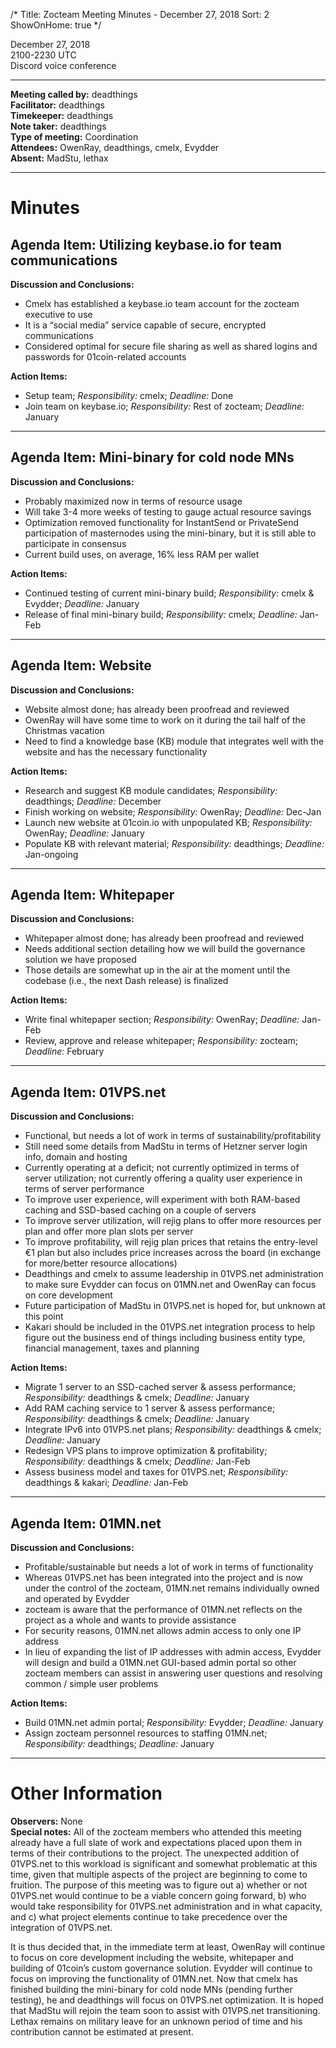 /*
Title: Zocteam Meeting Minutes - December 27, 2018
Sort: 2
ShowOnHome: true
*/

December 27, 2018  
2100-2230 UTC  
Discord voice conference

---

**Meeting called by:** deadthings  
**Facilitator:** deadthings  
**Timekeeper:** deadthings  
**Note taker:** deadthings  
**Type of meeting:** Coordination  
**Attendees:** OwenRay, deadthings, cmelx, Evydder  
**Absent:** MadStu, lethax

---

# Minutes

## Agenda Item: Utilizing keybase.io for team communications

**Discussion and Conclusions:**
- Cmelx has established a keybase.io team account for the zocteam executive to use
- It is a “social media” service capable of secure, encrypted communications
- Considered optimal for secure file sharing as well as shared logins and passwords for 01coin-related accounts

**Action Items:**
- Setup team; *Responsibility:* cmelx; *Deadline:* Done
- Join team on keybase.io; *Responsibility:* Rest of zocteam; *Deadline:* January

---

## Agenda Item: Mini-binary for cold node MNs

**Discussion and Conclusions:**
- Probably maximized now in terms of resource usage
- Will take 3-4 more weeks of testing to gauge actual resource savings
- Optimization removed functionality for InstantSend or PrivateSend participation of masternodes using the mini-binary, but it is still able to participate in consensus
- Current build uses, on average, 16% less RAM per wallet

**Action Items:**
- Continued testing of current mini-binary build; *Responsibility:* cmelx & Evydder; *Deadline:* January
- Release of final mini-binary build; *Responsibility:* cmelx; *Deadline:* Jan-Feb

---

## Agenda Item: Website

**Discussion and Conclusions:**
- Website almost done; has already been proofread and reviewed
- OwenRay will have some time to work on it during the tail half of the Christmas vacation
- Need to find a knowledge base (KB) module that integrates well with the website and has the necessary functionality

**Action Items:**
- Research and suggest KB module candidates; *Responsibility:* deadthings; *Deadline:* December
- Finish working on website; *Responsibility:* OwenRay; *Deadline:* Dec-Jan
- Launch new website at 01coin.io with unpopulated KB; *Responsibility:* OwenRay; *Deadline:* January
- Populate KB with relevant material; *Responsibility:* deadthings; *Deadline:* Jan-ongoing

---

## Agenda Item: Whitepaper

**Discussion and Conclusions:**
- Whitepaper almost done; has already been proofread and reviewed
- Needs additional section detailing how we will build the governance solution we have proposed
- Those details are somewhat up in the air at the moment until the codebase (i.e., the next Dash release) is finalized

**Action Items:**
- Write final whitepaper section; *Responsibility:* OwenRay; *Deadline:* Jan-Feb
- Review, approve and release whitepaper; *Responsibility:* zocteam; *Deadline:* February

---

## Agenda Item: 01VPS.net

**Discussion and Conclusions:**
- Functional, but needs a lot of work in terms of sustainability/profitability
- Still need some details from MadStu in terms of Hetzner server login info, domain and hosting
- Currently operating at a deficit; not currently optimized in terms of server utilization; not currently offering a quality user experience in terms of server performance
- To improve user experience, will experiment with both RAM-based caching and SSD-based caching on a couple of servers
- To improve server utilization, will rejig plans to offer more resources per plan and offer more plan slots per server
- To improve profitability, will rejig plan prices that retains the entry-level €1 plan but also includes price increases across the board (in exchange for more/better resource allocations)
- Deadthings and cmelx to assume leadership in 01VPS.net administration to make sure Evydder can focus on 01MN.net and OwenRay can focus on core development
- Future participation of MadStu in 01VPS.net is hoped for, but unknown at this point
- Kakari should be included in the 01VPS.net integration process to help figure out the business end of things including business entity type, financial management, taxes and planning

**Action Items:**
- Migrate 1 server to an SSD-cached server & assess performance; *Responsibility:* deadthings & cmelx; *Deadline:* January
- Add RAM caching service to 1 server & assess performance; *Responsibility:* deadthings & cmelx; *Deadline:* January
- Integrate IPv6 into 01VPS.net plans; *Responsibility:* deadthings & cmelx; *Deadline:* January
- Redesign VPS plans to improve optimization & profitability; *Responsibility:* deadthings & cmelx; *Deadline:* Jan-Feb
- Assess business model and taxes for 01VPS.net; *Responsibility:* deadthings & kakari; *Deadline:* Jan-Feb

---

## Agenda Item: 01MN.net

**Discussion and Conclusions:**
- Profitable/sustainable but needs a lot of work in terms of functionality
- Whereas 01VPS.net has been integrated into the project and is now under the control of the zocteam, 01MN.net remains individually owned and operated by Evydder
- zocteam is aware that the performance of 01MN.net reflects on the project as a whole and wants to provide assistance
- For security reasons, 01MN.net allows admin access to only one IP address
- In lieu of expanding the list of IP addresses with admin access, Evydder will design and build a 01MN.net GUI-based admin portal so other zocteam members can assist in answering user questions and resolving common / simple user problems

**Action Items:**
- Build 01MN.net admin portal; *Responsibility:* Evydder; *Deadline:* January
- Assign zocteam personnel resources to staffing 01MN.net; *Responsibility:* deadthings; *Deadline:* January

---

# Other Information

**Observers:** None  
**Special notes:** All of the zocteam members who attended this meeting already have a full slate of work and expectations placed upon them in terms of their contributions to the project. The unexpected addition of 01VPS.net to this workload is significant and somewhat problematic at this time, given that multiple aspects of the project are beginning to come to fruition. The purpose of this meeting was to figure out a) whether or not 01VPS.net would continue to be a viable concern going forward, b) who would take responsibility for 01VPS.net administration and in what capacity, and c) what project elements continue to take precedence over the integration of 01VPS.net. 

It is thus decided that, in the immediate term at least, OwenRay will continue to focus on core development including the website, whitepaper and building of 01coin’s custom governance solution. Evydder will continue to focus on improving the functionality of 01MN.net. Now that cmelx has finished building the mini-binary for cold node MNs (pending further testing), he and deadthings will focus on 01VPS.net optimization. It is hoped that MadStu will rejoin the team soon to assist with 01VPS.net transitioning. Lethax remains on military leave for an unknown period of time and his contribution cannot be estimated at present.
